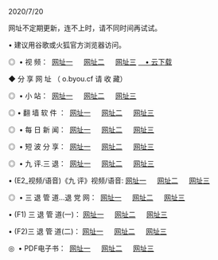 <p>2020/7/20
<p>网址不定期更新，连不上时，请不同时间再试试。
<p>• 建议用谷歌或火狐官方浏览器访问。
<p>◎  • 视 频： 
<a href="http://mrw.proyectolanuevatierra.com/" target="_blank">网址一</a> 　 
<a href="http://miw.proyectolanuevatierra.com/" target="_blank">网址二</a> 　 
<a href="http://mow.proyectolanuevatierra.com/b.html" target="_blank">网址三</a>  
<a href="https://disk.yandex.ru/d/wIUK0uxc3Gk4Ng" target="_blank">　• 云下载 </a></p>

<p> ◆ 分 享 网 址 （ o.byou.cf 请 收 藏） </p>
<p>◎   •  小 站：  
<a href="http://mrw.proyectolanuevatierra.com/f.html" target="_blank">网址一</a> 　 
<a href="http://miw.proyectolanuevatierra.com/h.html" target="_blank">网址二</a> 　 
<a href="http://mow.proyectolanuevatierra.com/k/" target="_blank">网址三</a></p>
<p>◎  • 翻 墙 软 件 ：  
<a href="http://mrw.proyectolanuevatierra.com/ff/" target="_blank">网址一</a> 　 
<a href="http://miw.proyectolanuevatierra.com/s/read/a1_nd.html" target="_blank">网址二</a> 　 
<a href="http://mow.proyectolanuevatierra.com/ff/index.html" target="_blank">网址三</a></p>
<p>◎   • 每 日 新 闻：  
<a href="http://mrw.proyectolanuevatierra.com/day/" target="_blank">网址一</a> 　 
<a href="http://miw.proyectolanuevatierra.com/day/" target="_blank">网址二</a> 　 
<a href="http://miw.proyectolanuevatierra.com/day/index.html" target="_blank">网址三</a></p>
<p>◎   • 短 波 分 享：  
<a href="http://mrw.proyectolanuevatierra.com/h/" target="_blank">网址一</a> 　 
<a href="http://miw.proyectolanuevatierra.com/h/" target="_blank">网址二</a> 　 
<a href="http://mow.proyectolanuevatierra.com/h/index.html" target="_blank">网址三</a></p>
<p>◎   • 九 评.三 退：  
<a href="http://mrw.proyectolanuevatierra.com/t/" target="_blank">网址一</a> 　 
<a href="http://miw.proyectolanuevatierra.com/v2/index.html" target="_blank">网址二</a> 　 
<a href="http://mow.proyectolanuevatierra.com/tt/index.html" target="_blank">网址三</a> 　</p>
<p>  • (E2_视频/语音)《九 评》视频/语音: 
<a href="http://miw.proyectolanuevatierra.com/7738.html" target="_blank">网址一</a> 　 
<a href="http://mrw.proyectolanuevatierra.com/7614.html" target="_blank">网址二</a> 　 
<a href="http://mow.proyectolanuevatierra.com/7633.html" target="_blank">网址三</a></p>
<p>◎   • 三 退 管 道...退 党 网：  
<a href="http://mrw.proyectolanuevatierra.com/go/td1.html" target="_blank">网址一</a> 　 
<a href="http://miw.proyectolanuevatierra.com/go/td2.html" target="_blank">网址二</a> 　 
<a href="http://mow.proyectolanuevatierra.com/go/td3.html" target="_blank">网址三</a></p>
<p>  • (F1) 三 退 管 道(一)： 
<a href="http://mrw.proyectolanuevatierra.com/dd/" target="_blank">网址一</a> 　 
<a href="http://miw.proyectolanuevatierra.com/s/read/a1_tdx.html" target="_blank">网址二</a> 　 
<a href="http://mow.proyectolanuevatierra.com/dd/" target="_blank">网址三</a></p>
<p>  • (F2)三 退 管 道(二)： 
<a href="http://miw.proyectolanuevatierra.com/d/" target="_blank">网址一</a> 　 
<a href="http://mrw.proyectolanuevatierra.com/d/index.html" target="_blank">网址二</a> 　 
<a href="http://mow.proyectolanuevatierra.com/d/" target="_blank">网址三</a></p>
<p>◎   • PDF电子书：  
<a href="http://mrw.proyectolanuevatierra.com/p/" target="_blank">网址一</a> 　 
<a href="http://miw.proyectolanuevatierra.com/p/index.html" target="_blank">网址二</a> 　 
<a href="http://mow.proyectolanuevatierra.com/p/" target="_blank">网址三</a></p>
